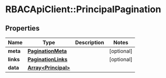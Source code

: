 # RBACApiClient::PrincipalPagination

## Properties
Name | Type | Description | Notes
------------ | ------------- | ------------- | -------------
**meta** | [**PaginationMeta**](PaginationMeta.md) |  | [optional] 
**links** | [**PaginationLinks**](PaginationLinks.md) |  | [optional] 
**data** | [**Array&lt;Principal&gt;**](Principal.md) |  | 


